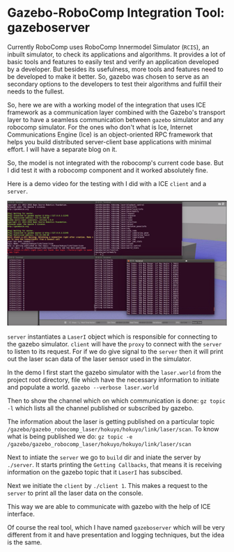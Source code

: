# Gazebo-RoboComp Integration Tool: gazeboserver

Currently RoboComp uses RoboComp Innermodel Simulator (`RCIS`), an inbuilt simulator, to check its applications and algorithms. It provides a lot of basic tools and features to easily test and verify an application developed by a developer. But besides its usefulness, more tools and features need to be developed to make it better. So, gazebo was chosen to serve as an secondary options to the developers to test their algorithms and fulfill their needs to the fullest.

So, here we are with a working model of the integration that uses ICE framework as a communication layer combined with the Gazebo's transport layer to have a seamless communication between `gazebo` simulator and any robocomp simulator. For the ones who don't what is Ice, Internet Communications Engine (Ice) is an object-oriented RPC framework that helps you build distributed server-client base applications with minimal effort. I will have a separate blog on it.

So, the model is not integrated with the robocomp's current code base. But I did test it with a robocomp component and it worked absolutely fine. 

Here is a demo video for the testing with I did with a ICE `client` and a `server`. 

[![Watch the video](https://github.com/ksakash/README/blob/master/gsoc18.png)](https://youtu.be/Sy3LZV5b3e8)

`server` instantiates a `LaserI` object which is responsible for connecting to the gazebo simulator. `client` will have the `proxy` to connect with the `server` to listen to its request. For if we do give signal to the `server` then it will print out the laser scan data of the laser sensor used in the simulator.

In the demo I first start the gazebo simulator with the `laser.world` from the project root directory, file which have the necessary information to initiate and populate a world. 
```gazebo --verbose laser.world```

Then to show the channel which on which communication is done:
```gz topic -l``` which lists all the channel published or subscribed by gazebo.

The information about the laser is getting published on a particular topic `/gazebo/gazebo_robocomp_laser/hokuyo/hokuyo/link/laser/scan`. To know what is being published we do:
```gz topic -e /gazebo/gazebo_robocomp_laser/hokuyo/hokuyo/link/laser/scan```

Next to intiate the `server` we go to `build` dir and iniate the server by `./server`. It starts printing the `Getting Callbacks`, that means it is receiving information on the gazebo topic that it `LaserI` has subscibed. 

Next we initiate the `client` by `./client 1`. This makes a request to the `server` to print all the laser data on the console.

This way we are able to communicate with gazebo with the help of ICE interface.

Of course the real tool, which I have named `gazeboserver` which will be very different from it and have presentation and logging techniques, but the idea is the same.

